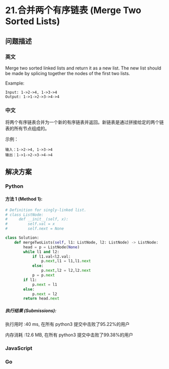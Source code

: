 # 21.合并两个有序链表 (Merge Two Sorted Lists)

## 问题描述

### 英文

Merge two sorted linked lists and return it as a new list. The new list should be made by splicing together the nodes of the first two lists.

Example:
```
Input: 1->2->4, 1->3->4
Output: 1->1->2->3->4->4
```

### 中文
将两个有序链表合并为一个新的有序链表并返回。新链表是通过拼接给定的两个链表的所有节点组成的。 

示例：
```
输入：1->2->4, 1->3->4
输出：1->1->2->3->4->4
```

## 解决方案

### Python

#### 方法 1 (Method 1):

```python
# Definition for singly-linked list.
# class ListNode:
#     def __init__(self, x):
#         self.val = x
#         self.next = None

class Solution:
    def mergeTwoLists(self, l1: ListNode, l2: ListNode) -> ListNode:
        head = p = ListNode(None)
        while l1 and l2:
            if l1.val<l2.val:
                p.next,l1 = l1,l1.next
            else:
                p.next,l2 = l2,l2.next
            p = p.next
        if l1:
            p.next = l1
        else:
            p.next = l2
        return head.next
```



##### 执行结果 (Submissions):
执行用时 :40 ms, 在所有 python3 提交中击败了95.22%的用户

内存消耗 :12.6 MB, 在所有 python3 提交中击败了99.38%的用户


### JavaScript


### Go


